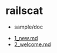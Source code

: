 railscat
========

* sample/doc
 - [1_new.md](https://github.com/wookay/railscat/blob/master/sample/doc/1_new.md)
 - [2_welcome.md](https://github.com/wookay/railscat/blob/master/sample/doc/2_welcome.md)
